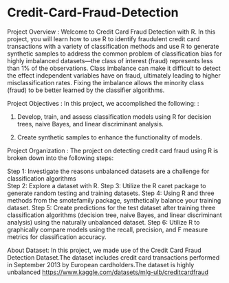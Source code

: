 # Credit-Card-Fraud-Detection
Project Overview : 
Welcome to Credit Card Fraud Detection with R. In this project, you will learn how to use R to identify fraudulent credit card transactions with a variety of classification methods and use R to generate synthetic samples to address the common problem of classification bias for highly imbalanced datasets—the class of interest (fraud) represents less than 1% of the observations. 
Class imbalance can make it difficult to detect the effect independent variables have on fraud, ultimately leading to higher misclassification rates. Fixing the imbalance allows the minority class (fraud) to be better learned by the classifier algorithms.


Project Objectives :
In this project, we accomplished the following: : 

1. Develop, train, and assess classification models using R for decision trees, naive Bayes, and linear discriminant analysis.

2. Create synthetic samples to enhance the functionality of models.


Project Organization : 
The project on detecting credit card fraud using R is broken down into the following steps:

Step 1: Investigate the reasons unbalanced datasets are a challenge for classification algorithms  
Step 2: Explore a dataset with R.
Step 3: Utilize the R caret package to generate random testing and training datasets.
Step 4: Using R and three methods from the smotefamily package, synthetically balance your training dataset.
Step 5: Create predictions for the test dataset after training three classification algorithms (decision tree, naive Bayes, and linear discriminant analysis) using the naturally unbalanced dataset.
Step 6: Utilize R to graphically compare models using the recall, precision, and F measure metrics for classification accuracy.

About Dataset:
In this project, we made use of the Credit Card Fraud Detection Dataset.The dataset includes credit card transactions performed in September 2013 by European cardholders.The dataset is highly unbalanced
https://www.kaggle.com/datasets/mlg-ulb/creditcardfraud
